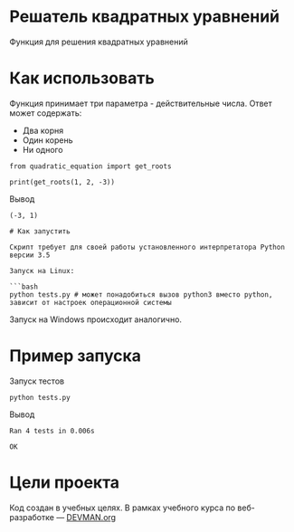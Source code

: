 # Решатель квадратных уравнений

Функция для решения квадратных уравнений

# Как использовать
Функция принимает три параметра - действительные числа.
Ответ может содержать:
- Два корня
- Один корень
- Ни одного
```
from quadratic_equation import get_roots

print(get_roots(1, 2, -3))
```
Вывод
```
(-3, 1)

# Как запустить

Скрипт требует для своей работы установленного интерпретатора Python версии 3.5

Запуск на Linux:

```bash
python tests.py # может понадобиться вызов python3 вместо python, зависит от настроек операционной системы
```

Запуск на Windows происходит аналогично.

# Пример запуска
Запуск тестов

```
python tests.py
```
Вывод
```
Ran 4 tests in 0.006s

OK
```
# Цели проекта

Код создан в учебных целях. В рамках учебного курса по веб-разработке ― [DEVMAN.org](https://devman.org)
